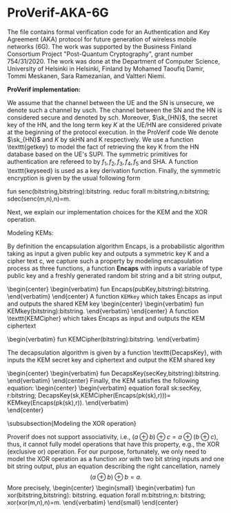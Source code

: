 # ProVerif-AKA-6G
The file contains formal verification code for an Authentication and Key Agreement (AKA) protocol for future generation of wireless mobile networks (6G). The work was supported by the Business Finland Consortium Project "Post-Quantum Cryptography", grant number 754/31/2020. The work was done at the Department of Computer Science, University of Helsinki in Helsinki, Finland by Mohamed Taoufiq Damir, Tommi Meskanen, Sara Ramezanian, and Valtteri Niemi.

$\textbf{ProVerif implementation:}$

We assume that the channel between the UE and the SN is unsecure, we denote such a channel by usch. The channel between the SN and the HN is considered secure and denoted by sch. Moreover, $\sk_{HN}$, the secret key of the HN, and the long term key $K$ at the UE/HN are considered private at the beginning of the protocol execution. In the ProVerif code We denote $\sk_{HN}$ and $K$ by skHN and K respectively. We use a function \texttt{getkey} to model the fact of retrieving the key K from the HN database based on the UE's SUPI. The symmetric primitives for authentication are refereed to by $f_1, f_2, f_3, f_4, f_5$ and SHA.
A function \texttt{keyseed} is used as a key derivation function. Finally, the symmetric encryption is given by the usual following form

fun senc(bitstring,bitstring):bitstring.
reduc forall m:bitstring,n:bitstring; 
sdec(senc(m,n),n)=m.
    

Next, we explain our implementation choices for the KEM and the XOR operation.

Modeling KEMs:

By definition the encapsulation algorithm Encaps, is a probabilistic algorithm taking as input a given public key and outputs a symmetric key K and a cipher text c, we capture such a property by modeling encapsulation process as three functions, a function $\textbf{Encaps}$ with inputs a variable of type public key and a freshly generated random bit string and a bit string output, 
  
\begin{center}
\begin{verbatim}
fun Encaps(pubKey,bitstring):bitstring.
\end{verbatim}
\end{center}
A function $\texttt{KEMkey}$ which takes Encaps as input and outputs the shared KEM key
\begin{center}
   \begin{verbatim}
fun KEMkey(bitstring):bitstring.
\end{verbatim} 
\end{center}
A function \texttt{KEMCipher} which takes Encaps as input and outputs the KEM ciphertext

\begin{verbatim}
fun KEMCipher(bitstring):bitstring. 
\end{verbatim}

The decapsulation algorithm is given by a function \texttt{DecapsKey}, with inputs the KEM secret key and ciphertext and output the KEM shared key

\begin{center}
    \begin{verbatim}
fun DecapsKey(secKey,bitstring):bitstring.
    \end{verbatim}
\end{center}
Finally, the KEM satisfies the following equation:
\begin{center}
   \begin{verbatim}
equation forall sk:secKey, r:bitstring;
DecapsKey(sk,KEMCipher(Encaps(pk(sk),r)))=
KEMkey(Encaps(pk(sk),r)).
\end{verbatim}  
\end{center}

\subsubsection{Modeling the XOR operation}

Proverif does not support associativity, i.e., $(a\oplus b)\oplus c= a\oplus (b\oplus c)$, thus, it cannot fully model operations that have this property, e.g., the XOR (exclusive or) operation. For our purpose, fortunately, we only need to model the XOR operation as a function $xor$ with two bit string inputs and one bit string output, plus an equation describing the right cancellation, namely 
$$(a\oplus b)\oplus b= a.$$
More precisely, 
\begin{center}
\begin{small}
    \begin{verbatim}
fun xor(bitstring,bitstring): bitstring.
equation forall m:bitstring,n: bitstring;
 xor(xor(m,n),n)=m.
    \end{verbatim}
\end{small}
\end{center}

